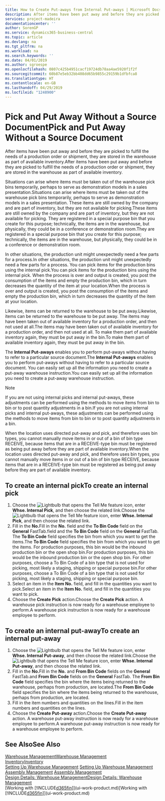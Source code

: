 ```yaml
---
title: How to Create Put-aways from Internal Put-aways | Microsoft Docs
description: After items have been put away and before they are picked to fulfill the needs of a production order or shipment, they are stored in the warehouse as part of available inventory.
services: project-madeira
documentationcenter: ''
author: SorenGP
ms.service: dynamics365-business-central
ms.topic: article
ms.devlang: na
ms.tgt_pltfrm: na
ms.workload: na
ms.search.keywords: ''
ms.date: 04/01/2019
ms.author: sgroespe
ms.openlocfilehash: 0807c425b4951cacf19724db78aa4ae5920f1f2f
ms.sourcegitcommit: 60b87e5eb32bb408dd65b9855c29159b1dfbfca8
ms.translationtype: HT
ms.contentlocale: en-GB
ms.lasthandoff: 04/29/2019
ms.locfileid: "1248900"
---
```

# <a name="pick-and-put-away-without-a-source-document"></a><span data-ttu-id="13f8d-103">Pick and Put Away Without a Source Document</span><span class="sxs-lookup"><span data-stu-id="13f8d-103">Pick and Put Away Without a Source Document</span></span>
<span data-ttu-id="13f8d-104">After items have been put away and before they are picked to fulfill the needs of a production order or shipment, they are stored in the warehouse as part of available inventory.</span><span class="sxs-lookup"><span data-stu-id="13f8d-104">After items have been put away and before they are picked to fulfill the needs of a production order or shipment, they are stored in the warehouse as part of available inventory.</span></span>  

<span data-ttu-id="13f8d-105">Situations can arise where items must be taken out of the warehouse pick bins temporarily, perhaps to serve as demonstration models in a sales presentation.</span><span class="sxs-lookup"><span data-stu-id="13f8d-105">Situations can arise where items must be taken out of the warehouse pick bins temporarily, perhaps to serve as demonstration models in a sales presentation.</span></span> <span data-ttu-id="13f8d-106">These items are still owned by the company and are part of inventory, but they are not available for picking.</span><span class="sxs-lookup"><span data-stu-id="13f8d-106">These items are still owned by the company and are part of inventory, but they are not available for picking.</span></span> <span data-ttu-id="13f8d-107">They are registered in a special purpose bin that you create for this purpose; technically, the items are in the warehouse, but physically, they could be in a conference or demonstration room.</span><span class="sxs-lookup"><span data-stu-id="13f8d-107">They are registered in a special purpose bin that you create for this purpose; technically, the items are in the warehouse, but physically, they could be in a conference or demonstration room.</span></span>  

<span data-ttu-id="13f8d-108">In other situations, the production unit might unexpectedly need a few parts for a process.</span><span class="sxs-lookup"><span data-stu-id="13f8d-108">In other situations, the production unit might unexpectedly need a few parts for a process.</span></span> <span data-ttu-id="13f8d-109">You can pick items for the production bins using the internal pick.</span><span class="sxs-lookup"><span data-stu-id="13f8d-109">You can pick items for the production bins using the internal pick.</span></span> <span data-ttu-id="13f8d-110">When the process is over and output is created, you post the consumption of the items and empty the production bin, which in turn decreases the quantity of the item at your location.</span><span class="sxs-lookup"><span data-stu-id="13f8d-110">When the process is over and output is created, you post the consumption of the items and empty the production bin, which in turn decreases the quantity of the item at your location.</span></span>  

<span data-ttu-id="13f8d-111">Likewise, items can be returned to the warehouse to be put away.</span><span class="sxs-lookup"><span data-stu-id="13f8d-111">Likewise, items can be returned to the warehouse to be put away.</span></span> <span data-ttu-id="13f8d-112">The items may have been taken out of available inventory for a production order, and then not used at all.</span><span class="sxs-lookup"><span data-stu-id="13f8d-112">The items may have been taken out of available inventory for a production order, and then not used at all.</span></span> <span data-ttu-id="13f8d-113">To make them part of available inventory again, they must be put away in the bin.</span><span class="sxs-lookup"><span data-stu-id="13f8d-113">To make them part of available inventory again, they must be put away in the bin.</span></span>  

<span data-ttu-id="13f8d-114">The **Internal Put-aways** enables you to perform put-aways without having to refer to a particular source document.</span><span class="sxs-lookup"><span data-stu-id="13f8d-114">The **Internal Put-aways** enables you to perform put-aways without having to refer to a particular source document.</span></span> <span data-ttu-id="13f8d-115">You can easily set up all the information you need to create a put-away warehouse instruction.</span><span class="sxs-lookup"><span data-stu-id="13f8d-115">You can easily set up all the information you need to create a put-away warehouse instruction.</span></span>  

> [!NOTE]  
>  <span data-ttu-id="13f8d-116">If you are not using internal picks and internal put-aways, these adjustments can be performed using the methods to move items from bin to bin or to post quantity adjustments in a bin.</span><span class="sxs-lookup"><span data-stu-id="13f8d-116">If you are not using internal picks and internal put-aways, these adjustments can be performed using the methods to move items from bin to bin or to post quantity adjustments in a bin.</span></span>  
>   
>  <span data-ttu-id="13f8d-117">When the location uses directed put-away and pick, and therefore uses bin types, you cannot manually move items in or out of a bin of bin type RECEIVE, because items that are in a RECEIVE-type bin must be registered as being put away before they are part of available inventory.</span><span class="sxs-lookup"><span data-stu-id="13f8d-117">When the location uses directed put-away and pick, and therefore uses bin types, you cannot manually move items in or out of a bin of bin type RECEIVE, because items that are in a RECEIVE-type bin must be registered as being put away before they are part of available inventory.</span></span>  

## <a name="to-create-an-internal-pick"></a><span data-ttu-id="13f8d-118">To create an internal pick</span><span class="sxs-lookup"><span data-stu-id="13f8d-118">To create an internal pick</span></span>  
1.  <span data-ttu-id="13f8d-119">Choose the ![Lightbulb that opens the Tell Me feature](media/ui-search/search_small.png "Tell me what you want to do") icon, enter **Whse. Internal Pick**, and then choose the related link.</span><span class="sxs-lookup"><span data-stu-id="13f8d-119">Choose the ![Lightbulb that opens the Tell Me feature](media/ui-search/search_small.png "Tell me what you want to do") icon, enter **Whse. Internal Pick**, and then choose the related link.</span></span>  
2.  <span data-ttu-id="13f8d-120">Fill in the **No.**</span><span class="sxs-lookup"><span data-stu-id="13f8d-120">Fill in the **No.**</span></span> <span data-ttu-id="13f8d-121">field and the **To Bin Code** field on the **General** FastTab.</span><span class="sxs-lookup"><span data-stu-id="13f8d-121">field and the **To Bin Code** field on the **General** FastTab.</span></span> <span data-ttu-id="13f8d-122">The **To Bin Code** field specifies the bin from which you want to get the items.</span><span class="sxs-lookup"><span data-stu-id="13f8d-122">The **To Bin Code** field specifies the bin from which you want to get the items.</span></span> <span data-ttu-id="13f8d-123">For production purposes, this bin would be the inbound production bin or the open shop bin.</span><span class="sxs-lookup"><span data-stu-id="13f8d-123">For production purposes, this bin would be the inbound production bin or the open shop bin.</span></span> <span data-ttu-id="13f8d-124">For other purposes, choose a To Bin Code of a bin type that is not used for picking, most likely a staging, shipping or special purpose bin.</span><span class="sxs-lookup"><span data-stu-id="13f8d-124">For other purposes, choose a To Bin Code of a bin type that is not used for picking, most likely a staging, shipping or special purpose bin.</span></span>  
3.  <span data-ttu-id="13f8d-125">Select an item in the **Item No.** field, and fill in the quantities you want to pick.</span><span class="sxs-lookup"><span data-stu-id="13f8d-125">Select an item in the **Item No.** field, and fill in the quantities you want to pick.</span></span>  
4. <span data-ttu-id="13f8d-126">Choose the **Create Pick** action.</span><span class="sxs-lookup"><span data-stu-id="13f8d-126">Choose the **Create Pick** action.</span></span> <span data-ttu-id="13f8d-127">A warehouse pick instruction is now ready for a warehouse employee to perform.</span><span class="sxs-lookup"><span data-stu-id="13f8d-127">A warehouse pick instruction is now ready for a warehouse employee to perform.</span></span>  

## <a name="to-create-an-internal-put-away"></a><span data-ttu-id="13f8d-128">To create an internal put-away</span><span class="sxs-lookup"><span data-stu-id="13f8d-128">To create an internal put-away</span></span>  
1.  <span data-ttu-id="13f8d-129">Choose the ![Lightbulb that opens the Tell Me feature](media/ui-search/search_small.png "Tell me what you want to do") icon, enter **Whse. Internal Put-away**, and then choose the related link.</span><span class="sxs-lookup"><span data-stu-id="13f8d-129">Choose the ![Lightbulb that opens the Tell Me feature](media/ui-search/search_small.png "Tell me what you want to do") icon, enter **Whse. Internal Put-away**, and then choose the related link.</span></span>  
2.  <span data-ttu-id="13f8d-130">Fill in the **No.**</span><span class="sxs-lookup"><span data-stu-id="13f8d-130">Fill in the **No.**</span></span> <span data-ttu-id="13f8d-131">and **From Bin Code** fields on the **General** FastTab.</span><span class="sxs-lookup"><span data-stu-id="13f8d-131">and **From Bin Code** fields on the **General** FastTab.</span></span> <span data-ttu-id="13f8d-132">The **From Bin Code** field specifies the bin where the items being returned to the warehouse, perhaps from production, are located.</span><span class="sxs-lookup"><span data-stu-id="13f8d-132">The **From Bin Code** field specifies the bin where the items being returned to the warehouse, perhaps from production, are located.</span></span>  
3.  <span data-ttu-id="13f8d-133">Fill in the item numbers and quantities on the lines.</span><span class="sxs-lookup"><span data-stu-id="13f8d-133">Fill in the item numbers and quantities on the lines.</span></span>  
4.  <span data-ttu-id="13f8d-134">Choose the **Create Put-away** action.</span><span class="sxs-lookup"><span data-stu-id="13f8d-134">Choose the **Create Put-away** action.</span></span> <span data-ttu-id="13f8d-135">A warehouse put-away instruction is now ready for a warehouse employee to perform.</span><span class="sxs-lookup"><span data-stu-id="13f8d-135">A warehouse put-away instruction is now ready for a warehouse employee to perform.</span></span>  

## <a name="see-also"></a><span data-ttu-id="13f8d-136">See Also</span><span class="sxs-lookup"><span data-stu-id="13f8d-136">See Also</span></span>  
[<span data-ttu-id="13f8d-137">Warehouse Management</span><span class="sxs-lookup"><span data-stu-id="13f8d-137">Warehouse Management</span></span>](warehouse-manage-warehouse.md)  
[<span data-ttu-id="13f8d-138">Inventory</span><span class="sxs-lookup"><span data-stu-id="13f8d-138">Inventory</span></span>](inventory-manage-inventory.md)  
<span data-ttu-id="13f8d-139">[Setting Up Warehouse Management](warehouse-setup-warehouse.md)   </span><span class="sxs-lookup"><span data-stu-id="13f8d-139">[Setting Up Warehouse Management](warehouse-setup-warehouse.md)   </span></span>  
<span data-ttu-id="13f8d-140">[Assembly Management](assembly-assemble-items.md)  </span><span class="sxs-lookup"><span data-stu-id="13f8d-140">[Assembly Management](assembly-assemble-items.md)  </span></span>  
[<span data-ttu-id="13f8d-141">Design Details: Warehouse Management</span><span class="sxs-lookup"><span data-stu-id="13f8d-141">Design Details: Warehouse Management</span></span>](design-details-warehouse-management.md)  
<span data-ttu-id="13f8d-142">[Working with [!INCLUDE[d365fin](includes/d365fin_md.md)]](ui-work-product.md)</span><span class="sxs-lookup"><span data-stu-id="13f8d-142">[Working with [!INCLUDE[d365fin](includes/d365fin_md.md)]](ui-work-product.md)</span></span>
